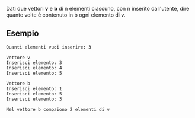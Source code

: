 Dati due vettori **v** e **b** di n elementi ciascuno, con n inserito dall'utente, dire quante volte è contenuto in b ogni elemento di v.

## Esempio

```plaintext
Quanti elementi vuoi inserire: 3

Vettore v
Inserisci elemento: 3
Inserisci elemento: 4
Inserisci elemento: 5

Vettore b
Inserisci elemento: 1
Inserisci elemento: 5
Inserisci elemento: 3

Nel vettore b compaiono 2 elementi di v
```